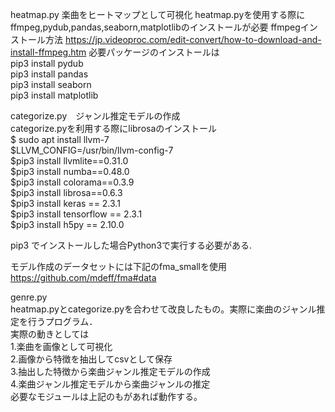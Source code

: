 heatmap.py 楽曲をヒートマップとして可視化
heatmap.pyを使用する際にffmpeg,pydub,pandas,seaborn,matplotlibのインストールが必要
ffmpegインストール方法
https://jp.videoproc.com/edit-convert/how-to-download-and-install-ffmpeg.htm
  必要パッケージのインストールは  
pip3 install pydub  
pip3 install pandas  
pip3 install seaborn  
pip3 install matplotlib


categorize.py　ジャンル推定モデルの作成  
categorize.pyを利用する際にlibrosaのインストール  
$ sudo apt install llvm-7  
$LLVM_CONFIG=/usr/bin/llvm-config-7   
$pip3 install llvmlite==0.31.0   
$pip3 install numba==0.48.0   
$pip3 install colorama==0.3.9   
$pip3 install librosa==0.6.3  
$pip3 install keras == 2.3.1  
$pip3 install tensorflow == 2.3.1  
$pip3 install h5py == 2.10.0

pip3 でインストールした場合Python3で実行する必要がある.
  
モデル作成のデータセットには下記のfma_smallを使用  
https://github.com/mdeff/fma#data

genre.py  
heatmap.pyとcategorize.pyを合わせて改良したもの。実際に楽曲のジャンル推定を行うプログラム．  
実際の動きとしては  
1.楽曲を画像として可視化  
2.画像から特徴を抽出してcsvとして保存  
3.抽出した特徴から楽曲ジャンル推定モデルの作成  
4.楽曲ジャンル推定モデルから楽曲ジャンルの推定  
必要なモジュールは上記のもがあれば動作する。

